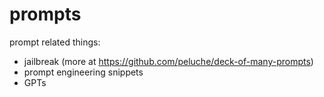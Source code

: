 # prompts
prompt related things:
- jailbreak (more at https://github.com/peluche/deck-of-many-prompts)
- prompt engineering snippets
- GPTs
